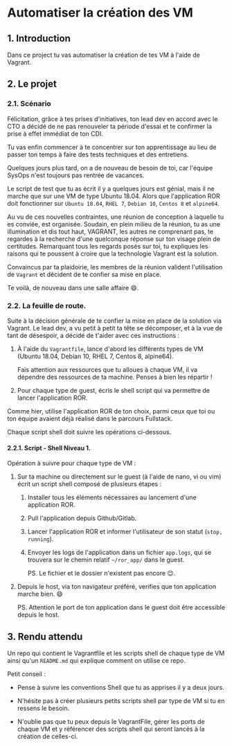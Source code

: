 # Automatiser la création des VM

## 1. Introduction
Dans ce project tu vas automatiser la création de tes VM à l'aide de Vagrant.

## 2. Le projet
### 2.1. Scénario
Félicitation, grâce à tes prises d'initiatives, ton lead dev en accord avec le CTO a décidé de ne pas renouveler ta période d'essai et te confirmer la prise à effet immédiat de ton CDI.

Tu vas enfin commencer à te concentrer sur ton apprentissage au lieu de passer ton temps à faire des tests techniques et des entretiens.

Quelques jours plus tard, on a de nouveau de besoin de toi, car l'équipe SysOps n'est toujours pas rentrée de vacances.

Le script de test que tu as écrit il y a quelques jours est génial, mais il ne marche que sur une VM de type Ubuntu 18.04.
Alors que l'application ROR doit fonctionner sur `Ubuntu 18.04`, `RHEL 7`, `Debian 10`, `Centos 8` et `alpine64`.

Au vu de ces nouvelles contraintes, une réunion de conception à laquelle tu es conviée, est organisée.
Soudain, en plein milieu de la réunion, tu as une illumination et dis tout haut, VAGRANT, les autres ne comprenant pas, te regardes à la recherche d'une quelconque réponse sur ton visage plein de certitudes.
Remarquant tous les regards posés sur toi, tu expliques les raisons qui te poussent à croire que la technologie Vagrant est la solution.

Convaincus par ta plaidoirie, les membres de la réunion valident l'utilisation de `Vagrant` et décident de te confier sa mise en place.

Te voilà, de nouveau dans une salle affaire :smile:.

### 2.2. La feuille de route.
Suite à la décision générale de te confier la mise en place de la solution via Vagrant. 
Le lead dev, a vu petit à petit ta tête se décomposer, et à la vue de tant de désespoir, a décidé de t'aider avec ces instructions :

1. À l'aide du `Vagrantfile`, lance d'abord les différents types de VM (Ubuntu 18.04, Debian 10, RHEL 7, Centos 8, alpine64).
   
   Fais attention aux ressources que tu alloues à chaque VM, il va dépendre des ressources de ta machine. Penses à bien les répartir !


2. Pour chaque type de guest, écris le shell script qui va permettre de lancer l'application ROR. 
  
  Comme hier, utilise l'application ROR de ton choix, parmi ceux que toi ou ton équipe avaient déjà réalisé dans le parcours Fullstack.

  Chaque script shell doit suivre les opérations ci-dessous.


#### 2.2.1. Script - Shell Niveau 1.
Opération à suivre pour chaque type de VM :

1. Sur ta machine ou directement sur le guest (à l'aide de nano, vi ou vim) écrit un script shell composé de plusieurs étapes :
   1. Installer tous les éléments nécessaires au lancement d'une application ROR.
   2. Pull l'application depuis Github/Gitlab.
   3. Lancer l'application ROR et informer l'utilisateur de son statut (`stop, running`).
   4. Envoyer les logs de l'application dans un fichier `app.logs`, qui se trouvera sur le chemin relatif `~/ror_app/` dans le guest.

      PS. Le fichier et le dossier n'existent pas encore 😉.
   

3. Depuis le host, via ton navigateur préféré, verifies que ton application marche bien. 😄
   
   PS. Attention le port de ton application dans le guest doit être accessible depuis le host.


## 3. Rendu attendu
Un repo qui contient le Vagrantfile et les scripts shell de chaque type de VM ainsi qu'un `README.md` qui explique comment on utilise ce repo.

Petit conseil :
- Pense à suivre les conventions Shell que tu as apprises il y a deux jours.


- N'hésite pas à créer plusieurs petits scripts shell par type de VM si tu en ressens le besoin.


- N'oublie pas que tu peux depuis le VagrantFile, gérer les ports de chaque VM et y référencer des scripts shell qui seront lancés à la création de celles-ci.

